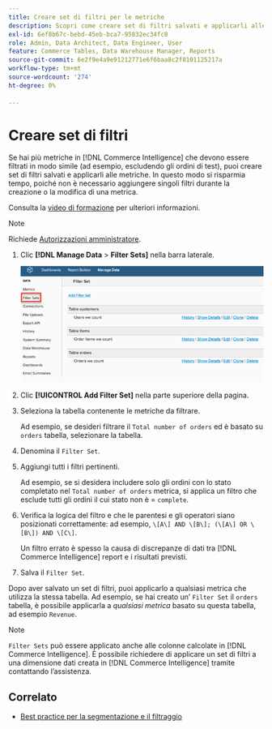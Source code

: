 ```yaml
---
title: Creare set di filtri per le metriche
description: Scopri come creare set di filtri salvati e applicarli alle metriche.
exl-id: 6ef8b67c-bebd-45eb-bca7-95832ec34fc8
role: Admin, Data Architect, Data Engineer, User
feature: Commerce Tables, Data Warehouse Manager, Reports
source-git-commit: 6e2f9e4a9e91212771e6f6baa8c2f8101125217a
workflow-type: tm+mt
source-wordcount: '274'
ht-degree: 0%

---
```


# Creare set di filtri

Se hai più metriche in [!DNL Commerce Intelligence] che devono essere filtrati in modo simile (ad esempio, escludendo gli ordini di test), puoi creare set di filtri salvati e applicarli alle metriche. In questo modo si risparmia tempo, poiché non è necessario aggiungere singoli filtri durante la creazione o la modifica di una metrica.

Consulta la [video di formazione](https://experienceleague.adobe.com/docs/commerce-knowledge-base/kb/how-to/mbi-training-video-filter-sets.html) per ulteriori informazioni.

>[!NOTE]
>
>Richiede [Autorizzazioni amministratore](../../administrator/user-management/user-management.md).

1. Clic **[!DNL Manage Data** > **Filter Sets]** nella barra laterale.

   ![](../../assets/create-filter-sets.png)

1. Clic **[!UICONTROL Add Filter Set]** nella parte superiore della pagina.

1. Seleziona la tabella contenente le metriche da filtrare.

   Ad esempio, se desideri filtrare il `Total number of orders` ed è basato su `orders` tabella, selezionare la tabella.

1. Denomina il `Filter Set`.

1. Aggiungi tutti i filtri pertinenti.

   Ad esempio, se si desidera includere solo gli ordini con lo stato completato nel `Total number of orders` metrica, si applica un filtro che esclude tutti gli ordini il cui stato non è = `complete`.

1. Verifica la logica del filtro e che le parentesi e gli operatori siano posizionati correttamente: ad esempio, `\[A\] AND \[B\]; (\[A\] OR \[B\]) AND \[C\]`.

   Un filtro errato è spesso la causa di discrepanze di dati tra [!DNL Commerce Intelligence] report e i risultati previsti.

1. Salva il `Filter Set`.

Dopo aver salvato un set di filtri, puoi applicarlo a qualsiasi metrica che utilizza la stessa tabella. Ad esempio, se hai creato un’ `Filter Set` il `orders` tabella, è possibile applicarla a *qualsiasi metrica* basato su questa tabella, ad esempio `Revenue`.

>[!NOTE]
>
>`Filter Sets` può essere applicato anche alle colonne calcolate in [!DNL Commerce Intelligence]. È possibile richiedere di applicare un set di filtri a una dimensione dati creata in [!DNL Commerce Intelligence] tramite contattando l’assistenza.

## Correlato

* [Best practice per la segmentazione e il filtraggio](../../best-practices/segment-filter.md)
